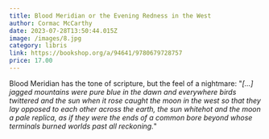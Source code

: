```yaml
---
title: Blood Meridian or the Evening Redness in the West
author: Cormac McCarthy 
date: 2023-07-28T13:50:44.015Z
image: /images/8.jpg
category: libris
link: https://bookshop.org/a/94641/9780679728757
price: 17.00
---
```

Blood Meridian has the tone of scripture, but the feel of a nightmare:
"*[...] jagged mountains were pure blue in the dawn and everywhere birds twittered and the sun when it rose caught the moon in the west so that they lay opposed to each other across the earth, the sun whitehot and the moon a pale replica, as if they were the ends of a common bore beyond whose terminals burned worlds past all reckoning.*"
